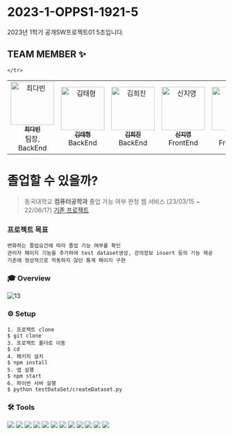 # 2023-1-OPPS1-1921-5
2023년 1학기 공개SW프로젝트01 5조입니다.

## TEAM MEMBER ✨
<table>
  <tbody>
    <tr>
      <td align="center"  width="16.66%"><a href="https://github.com/dabeann"><img src="https://avatars.githubusercontent.com/u/127164905?v=4" width="100px;" alt="최다빈"/><br /><sub><b>최다빈</b></sub></a><br />팀장, BackEnd</td>
      <td align="center"  width="16.66%"><a href="https://github.com/pletain"><img src="https://avatars.githubusercontent.com/u/45763117?v=4" width="100px;" alt="김태형"/><br /><sub><b>김태형</b></sub></a><br />BackEnd</td>
      <td align="center"  width="16.66%"><a href="https://github.com/heejjinkim"><img src="https://avatars.githubusercontent.com/u/108065505?v=4" width="100px;" alt="김희진"/><br /><sub><b>김희진</b></sub></a><br />BackEnd</td>
      <td align="center"  width="16.66%"><a href="https://github.com/Sj0-0i"><img src="https://avatars.githubusercontent.com/u/80145172?v=4" width="100px;" alt="신지영"/><br /><sub><b>신지영</b></sub></a><br />FrontEnd</td>
      <td align="center"  width="16.66%"><a href="https://github.com/eeheueklf"><img src="https://avatars.githubusercontent.com/u/92643238?v=4" width="100px;" alt="하유경"/><br /><sub><b>하유경</b></sub></a><br />FrontEnd</td>
      <td align="center"  width="16.66%"><a href="https://github.com/junnyange"><img src="https://avatars.githubusercontent.com/u/103040750?v=4" width="100px;" alt="허준상"/><br /><sub><b>허준상</b></sub></a><br />FrontEnd</td>
      
    </tr>
  </tbody>
</table>

# 졸업할 수 있을까?
> 동국대학교 **컴퓨터공학과** 졸업 가능 여부 판정 웹 서비스 (23/03/15 ~ 22/06/17)
[기존 프로젝트](https://github.com/CSID-DGU/2022-2-OSSP1-MooMinn-4/blob/main/README.md)

### 프로젝트 목표
```
변화하는 졸업요건에 따라 졸업 가능 여부를 확인
관리자 페이지 기능을 추가하여 test dataset생성, 강의정보 insert 등의 기능 제공
기존에 정상적으로 작동하지 않던 통계 페이지 구현
```

### 🎓 Overview
![13](https://user-images.githubusercontent.com/92643238/243708349-ae5823cc-e700-465f-adbc-d585595427a3.png)
### ⚙️ Setup
```
1. 프로젝트 clone
$ git clone 
3. 프로젝트 폴더로 이동
$ cd 
4. 패키지 설치
$ npm install
5. 앱 실행
$ npm start
6. 파이썬 서버 실행
$ python testDataSet/createDataset.py
```
### 🛠️ Tools
<span><img src="https://img.shields.io/badge/GitHub-181717?style=flat-square&logo=github&logoColor=white"/></span>
<span><img src="https://img.shields.io/badge/VisualStudioCode-007ACC?style=flat-square&logo=VisualStudioCode&logoColor=white"/></span>
<span><img src="https://img.shields.io/badge/React-61DAFB?style=flat-square&logo=react&logoColor=black"/></span>
<span><img src="https://img.shields.io/badge/CSS3-1572B6?style=flat-square&logo=CSS3&logoColor=white"/></span>
<span><img src="https://img.shields.io/badge/JavaScript-F7DF1E?style=flat-square&logo=JavaScript&logoColor=black"/></span>
<span><img src="https://img.shields.io/badge/MySQL-4479A1?style=flat-square&logo=MySQL&logoColor=white"/></span>
<span><img src="https://img.shields.io/badge/Spring-6DB33F?style=flat-square&logo=Spring&logoColor=white"/></span>
<span><img src="https://img.shields.io/badge/IntelliJ_IDEA-000000?style=flat-square&logo=intellij-idea&logoColor=white"/></span>
<span><img src="https://img.shields.io/badge/Python-3776AB?style=flat-square&logo=Python&logoColor=white"/></span>
<span><img src="https://img.shields.io/badge/Docker-2496ED?style=flat-square&logo=Docker&logoColor=white"/></span>
<span><img src="https://img.shields.io/badge/Jenkins-D24939?style=flat-square&logo=Jenkins&logoColor=white"/></span>
<span><img src="https://img.shields.io/badge/SonarQube-4E9BCD?style=flat-square&logo=sonarqube&logoColor=white"/></span>


<!-- <span><img src="https://img.shields.io/badge/AWS-FF9900?style=flat-square&logo=AmazonAWS&logoColor=232F3E"/></span> -->
